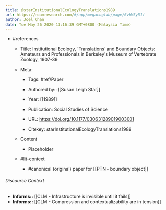 ```yaml
---
title: @starInstitutionalEcologyTranslations1989
url: https://roamresearch.com/#/app/megacoglab/page/6vbMSy51f
author: Joel Chan
date: Tue May 26 2020 13:16:39 GMT+0800 (Malaysia Time)
---
```


- #references

    - Title: Institutional Ecology, `Translations' and Boundary Objects: Amateurs and Professionals in Berkeley's Museum of Vertebrate Zoology, 1907-39

    - Meta:

        - Tags: #ref/Paper

        - Authored by::  [[Susan Leigh Star]]

        - Year: [[1989]]

        - Publication: Social Studies of Science

        - URL: https://doi.org/10.1177/030631289019003001

        - Citekey: starInstitutionalEcologyTranslations1989

    - Content

        - Placeholder

    - #lit-context

        - #canonical (original) paper for [[PTN - boundary object]]

###### Discourse Context

- **Informs::** [[CLM - Infrastructure is invisible until it fails]]
- **Informs::** [[CLM - Compression and contextualizability are in tension]]
